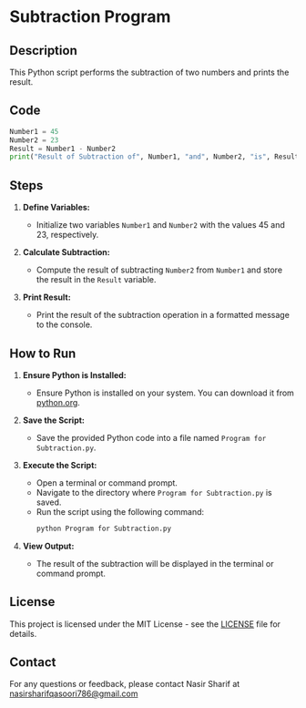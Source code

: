 # Subtraction Program

## Description

This Python script performs the subtraction of two numbers and prints the result.

## Code

```python
Number1 = 45
Number2 = 23
Result = Number1 - Number2
print("Result of Subtraction of", Number1, "and", Number2, "is", Result)
```

## Steps

1. **Define Variables:**
   - Initialize two variables `Number1` and `Number2` with the values 45 and 23, respectively.

2. **Calculate Subtraction:**
   - Compute the result of subtracting `Number2` from `Number1` and store the result in the `Result` variable.

3. **Print Result:**
   - Print the result of the subtraction operation in a formatted message to the console.

## How to Run

1. **Ensure Python is Installed:**
   - Ensure Python is installed on your system. You can download it from [python.org](https://www.python.org/downloads/).

2. **Save the Script:**
   - Save the provided Python code into a file named `Program for Subtraction.py`.

3. **Execute the Script:**
   - Open a terminal or command prompt.
   - Navigate to the directory where `Program for Subtraction.py` is saved.
   - Run the script using the following command:
     ```bash
     python Program for Subtraction.py
     ```

4. **View Output:**
   - The result of the subtraction will be displayed in the terminal or command prompt.

## License

This project is licensed under the MIT License - see the [LICENSE](LICENSE) file for details.

## Contact

For any questions or feedback, please contact Nasir Sharif at nasirsharifqasoori786@gmail.com 
